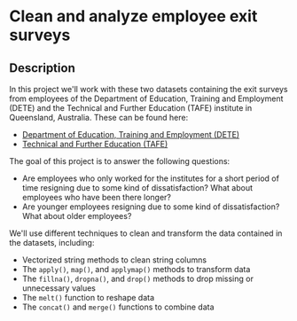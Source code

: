 # Clean and analyze employee exit surveys
## Description
In this project we'll work with these two datasets containing the exit surveys from employees of the Department of Education, Training and Employment (DETE) and the Technical and Further Education (TAFE) institute in Queensland, Australia. These can be found here:
- [Department of Education, Training and Employment (DETE)](https://data.gov.au/dataset/ds-qld-fe96ff30-d157-4a81-851d-215f2a0fe26d/details?q=exit%20survey)
- [Technical and Further Education (TAFE)](https://data.gov.au/dataset/ds-qld-89970a3b-182b-41ea-aea2-6f9f17b5907e/details?q=exit%20survey)

The goal of this project is to answer the following questions:
- Are employees who only worked for the institutes for a short period of time resigning due to some kind of dissatisfaction? What about employees who have been there longer?
- Are younger employees resigning due to some kind of dissatisfaction? What about older employees?

We'll use different techniques to clean and transform the data contained in the datasets, including:
- Vectorized string methods to clean string columns
- The `apply()`, `map()`, and `applymap()` methods to transform data
- The `fillna()`, `dropna()`, and `drop()` methods to drop missing or unnecessary values
- The `melt()` function to reshape data
- The `concat()` and `merge()` functions to combine data